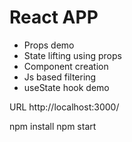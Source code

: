 # React APP
- Props demo
- State lifting using props
- Component creation
- Js based filtering 
- useState hook demo

URL http://localhost:3000/

npm install
npm start
